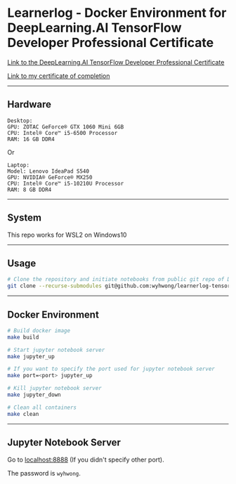 # Learnerlog - Docker Environment for DeepLearning.AI TensorFlow Developer Professional Certificate

[Link to the DeepLearning.AI TensorFlow Developer Professional Certificate](https://www.coursera.org/professional-certificates/tensorflow-in-practice)

[Link to my certificate of completion](https://coursera.org/share/e400ca52a2668ccebf9edbce2788e088)

---

## Hardware

```
Desktop:
GPU: ZOTAC GeForce® GTX 1060 Mini 6GB
CPU: Intel® Core™ i5-6500 Processor
RAM: 16 GB DDR4
```

Or

```
Laptop:
Model: Lenovo IdeaPad S540
GPU: NVIDIA® GeForce® MX250
CPU: Intel® Core™ i5-10210U Processor
RAM: 8 GB DDR4
```


---

## System
This repo works for WSL2 on Windows10

---

## Usage
```bash
# Clone the repository and initiate notebooks from public git repo of DeepLearning.AI TensorFlow Developer Professional Certificate
git clone --recurse-submodules git@github.com:wyhwong/learnerlog-tensorflow-certificate.git
```

---

## Docker Environment

```bash
# Build docker image
make build

# Start jupyter notebook server
make jupyter_up

# If you want to specify the port used for jupyter notebook server
make port=<port> jupyter_up

# Kill jupyter notebook server
make jupyter_down

# Clean all containers
make clean
```

---

## Jupyter Notebook Server

Go to [localhost:8888](http://www.localhost:8888) (If you didn't specify other port).

The password is `wyhwong`.
